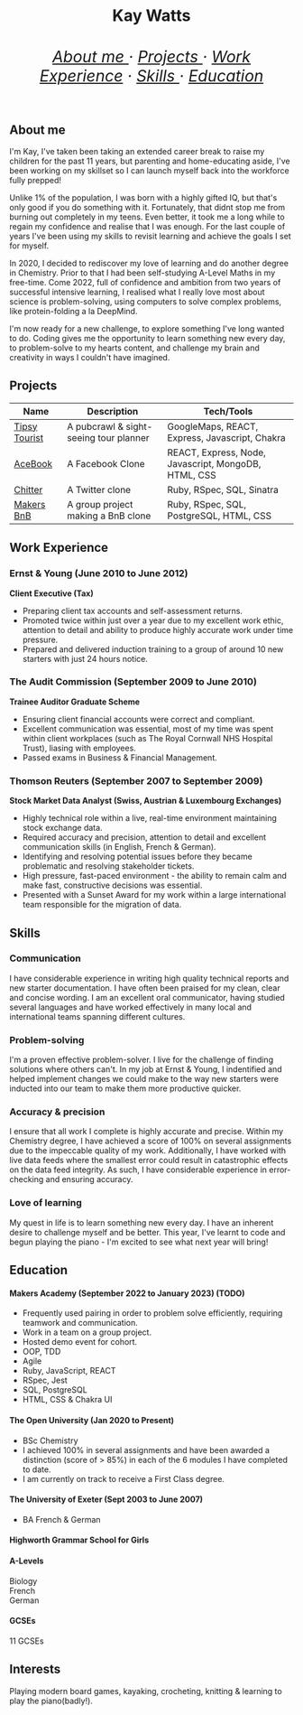 <h1 align='center'> Kay Watts<h1> 
<div>
<h6 align='center'>
<a href='https://github.com/kwatts949/CurriculumVitae/blob/master/README.md#about-me'>About me </a> <span> · </span>
<a href='https://github.com/kwatts949/CurriculumVitae/blob/master/README.md#projects'>Projects </a><span> · </span>
<a href='https://github.com/kwatts949/CurriculumVitae/blob/master/README.md#work-experience'>Work Experience</a><span> · </span>
<a href='https://github.com/kwatts949/CurriculumVitae/blob/master/README.md#skills'>Skills </a><span> · </span>
<a href='https://github.com/kwatts949/CurriculumVitae/blob/master/README.md#education'>Education </a>  
<h6>
</div>

## About me
I'm Kay, I've taken been taking an extended career break to raise my children for the past 11 years, but parenting and home-educating aside, I've been working on my skillset so I can launch myself back into the workforce fully prepped!

Unlike 1% of the population, I was born with a highly gifted IQ, but that's only good if you do something with it. Fortunately, that didnt stop me from burning out completely in my teens. Even better, it took me a long while to regain my confidence and realise that I was enough. For the last couple of years I've been using my skills to revisit learning and achieve the goals I set for myself. 

In 2020, I decided to rediscover my love of learning and do another degree in Chemistry. Prior to that I had been self-studying A-Level Maths in my free-time. Come 2022, full of confidence and ambition from two years of successful intensive learning, I realised what I really love most about science is problem-solving, using computers to solve complex problems, like protein-folding a la DeepMind.

I'm now ready for a new challenge, to explore something I've long wanted to do. Coding gives me the opportunity to learn something new every day, to problem-solve to my hearts content, and challenge my brain and creativity in ways I couldn't have imagined. 
</div>

## Projects

| Name | Description | Tech/Tools |
| ---| --- | --- |
| [Tipsy Tourist](https://github.com/kwatts949/Tipsy-Tourist) | A pubcrawl & sight-seeing tour planner | GoogleMaps, REACT, Express, Javascript, Chakra |
[AceBook](https://github.com/kwatts949/Acebook---A-Facebook-Clone) | A Facebook Clone | REACT, Express, Node, Javascript, MongoDB, HTML, CSS |
| [Chitter](https://github.com/kwatts949/chitter-challenge) | A Twitter clone | Ruby, RSpec, SQL, Sinatra |
| [Makers BnB](https://github.com/H6enryB/makersbnb-ruby-seed) | A group project making a BnB clone | Ruby, RSpec, SQL, PostgreSQL, HTML, CSS |

## Work Experience

### **Ernst & Young** (June 2010 to June 2012) 

**Client Executive (Tax)**

- Preparing client tax accounts and self-assessment returns.
- Promoted twice within just over a year due to my excellent work ethic, attention to detail and ability to produce highly accurate work under time pressure.
- Prepared and delivered induction training to a group of around 10 new starters with just 24 hours notice.

### **The Audit Commission** (September 2009 to June 2010)  

**Trainee Auditor Graduate Scheme**

- Ensuring client financial accounts were correct and compliant.
- Excellent communication was essential, most of my time was spent within client workplaces (such as The Royal Cornwall NHS Hospital Trust), liasing with employees.
- Passed exams in Business & Financial Management.

### **Thomson Reuters** (September 2007 to September 2009)  

**Stock Market Data Analyst (Swiss, Austrian & Luxembourg Exchanges)**

- Highly technical role within a live, real-time environment maintaining stock exchange data.
- Required accuracy and precision, attention to detail and excellent communication skills (in English, French & German). 
- Identifying and resolving potential issues before they became problematic and resolving stakeholder tickets.
- High pressure, fast-paced environment - the ability to remain calm and make fast, constructive decisions was essential.
- Presented with a Sunset Award for my work within a large international team responsible for the migration of data.  

## Skills
### Communication

I have considerable experience in writing high quality technical reports and new starter documentation. I have often been praised for my clean, clear and concise wording. I am an excellent oral communicator, having studied several languages and have worked effectively in many local and international teams spanning different cultures.

### Problem-solving

I'm a proven effective problem-solver. I live for the challenge of finding solutions where others can't. In my job at Ernst & Young, I indentified and helped implement changes we could make to the way new starters were inducted into our team to make them more productive quicker.

### Accuracy & precision

I ensure that all work I complete is highly accurate and precise. Within my Chemistry degree, I have achieved a score of 100% on several assignments due to the impeccable quality of my work. Additionally, I have worked with live data feeds where the smallest error could result in catastrophic effects on the data feed integrity. As such, I have considerable experience in error-checking and ensuring accuracy.

### Love of learning
My quest in life is to learn something new every day. I have an inherent desire to challenge myself and be better. This year, I've learnt to code and begun playing the piano - I'm excited to see what next year will bring!

## Education

#### Makers Academy (September 2022 to January 2023) (TODO)
- Frequently used pairing in order to problem solve efficiently, requiring teamwork and communication.
- Work in a team on a group project.
- Hosted demo event for cohort.
- OOP, TDD
- Agile
- Ruby, JavaScript, REACT
- RSpec, Jest
- SQL, PostgreSQL
- HTML, CSS & Chakra UI

#### The Open University (Jan 2020 to Present)

- BSc Chemistry
- I achieved 100% in several assignments and have been awarded a distinction (score of > 85%) in each of the 6 modules I have completed to date.
- I am currently on track to receive a First Class degree.

#### The University of Exeter (Sept 2003 to June 2007)

- BA French & German

#### Highworth Grammar School for Girls

#### A-Levels

Biology<br>
French<br>
German

#### GCSEs

11 GCSEs

## Interests

Playing modern board games, kayaking, crocheting, knitting & learning to play the piano(badly!).
